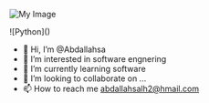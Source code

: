 ![My Image](https://github.com/halfrost/halfrost/raw/master/icons/header_1.png)
<!DOCTYPE html>
<html lang="en">
<head>
    <meta charset="UTF-8">
    
</head>
<body>
   ![Python](<i class="fab fa-python"></i>)
</body>
</html>

- 👋 Hi, I’m @Abdallahsa
- 👀 I’m interested in software engnering
- 🌱 I’m currently learning software
- 💞️ I’m looking to collaborate on ...
- 📫 How to reach me abdallahsalh2@hmail.com


<!---
Abdallahsa/Abdallahsa is a ✨ special ✨ repository because its `README.md` (this file) appears on your GitHub profile.
You can click the Preview link to take a look at your changes.
--->
